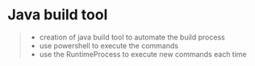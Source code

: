 # Java build tool

>- creation of java build tool to automate the build process
>- use powershell to execute the commands
>- use the RuntimeProcess to execute new commands each time

